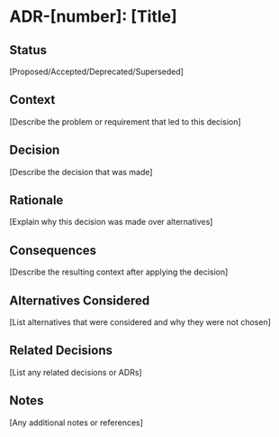 # ADR-[number]: [Title]

## Status
[Proposed/Accepted/Deprecated/Superseded]

## Context
[Describe the problem or requirement that led to this decision]

## Decision
[Describe the decision that was made]

## Rationale
[Explain why this decision was made over alternatives]

## Consequences
[Describe the resulting context after applying the decision]

## Alternatives Considered
[List alternatives that were considered and why they were not chosen]

## Related Decisions
[List any related decisions or ADRs]

## Notes
[Any additional notes or references]